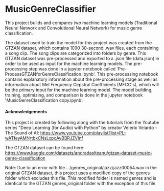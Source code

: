 # MusicGenreClassifier

This project builds and compares two machine learning models (Traditional Neural Network and Convolutional Neural Network) for music genre classification.

The dataset used to train the model for this project was created from the GTZAN dataset, which contains 1000 30-second .wav files, each containing a song clip. The song clips are categorized into folders by genre. This GTZAN dataset was pre-processed and exported to a .json file (data.json) in order to be used as input for the machine learning models. The pre-processing step was done in a jupyter notebook called 'Pre-ProcessGTZANforGenreClassification.ipynb'. This pre-processing notebook contains explanatory information about the pre-processing stage as well as information about Mel Frequency Cepstral Coefficients (MFCC's), which will be the primary input for the machine learning model. The model building, training, optimizing, and comparison is done in the jupyter notebook 'MusicGenreClassification copy.ipynb'.

#### Acknowledgements

This project is created by following along with the tutorials from the Youtube series "Deep Learning (for Audio) with Python" by creator Velerio Velardo - The Sound of AI: https://www.youtube.com/playlist?list=PL-wATfeyAMNrtbkCNsLcpoAyBBRJZVlnf

The GTZAN dataset can be found here: https://www.kaggle.com/datasets/andradaolteanu/gtzan-dataset-music-genre-classification

Note: Due to an error with file .../genres_original/jazz/jazz00054.wav in the original GTZAN dataset, this project uses a modified copy of the genres folder which excludes this file. This modified folder is named genres and is identical to the GTZAN genres_original folder with the exception of this file.
